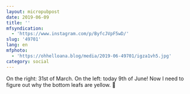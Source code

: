 ```yaml
---
layout: micropubpost
date: 2019-06-09
title: ''
mfsyndication:
  - 'https://www.instagram.com/p/ByfcJVpF5wD/'
slug: '49701'
lang: en
mfphoto:
  - 'https://ohhelloana.blog/media/2019-06-49701/igza1vh5.jpg'
category: social
---
```

On the right: 31st of March. On the left: today 9th of June! Now I need to figure out why the bottom leafs are yellow. 🌿
